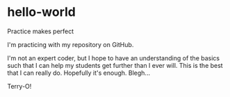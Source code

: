# hello-world
Practice makes perfect

I'm practicing with my repository on GitHub. 

I'm not an expert coder, but I hope to have an understanding of the basics such that I can help my students get further than I ever will. 
  This is the best that I can really do. 
  Hopefully it's enough. 
  Blegh...

Terry-O!

